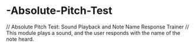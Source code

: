 # -Absolute-Pitch-Test
// Absolute Pitch Test: Sound Playback and Note Name Response Trainer // This module plays a sound, and the user responds with the name of the note heard.
